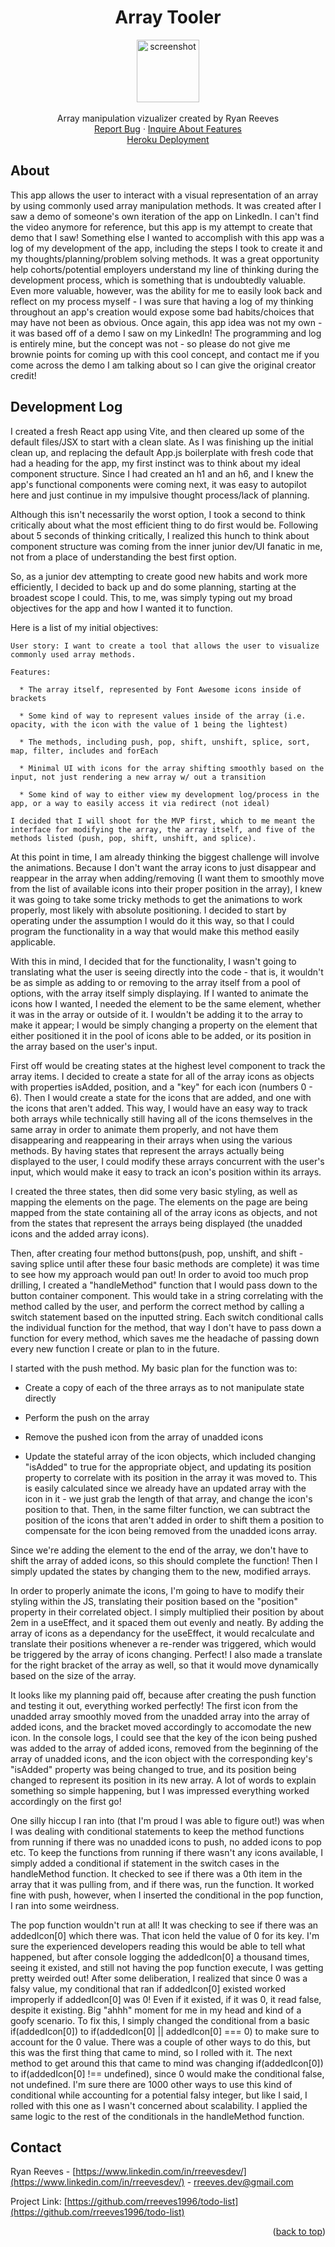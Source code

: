 <a name="readme-top"></a>

<div align="center">
<h1 align="center">Array Tooler</h1>

  <p align="center">
    <img src='./src/assets/react_icon.png' alt='screenshot' width="100">
    <br />
    <br />
    Array manipulation vizualizer created by Ryan Reeves
    <br />
    <a href="https://github.com/rreeves1996/array-tooler/issues">Report Bug</a>
    ·
    <a href="https://github.com/rreeves1996/array-tooler/features">Inquire About Features</a>
    <br />
    <a href='#'>Heroku Deployment</a>
  </p>
</div>

## About

<!-- <img src='./src/assets/app.PNG' alt='screenshot' width="600"> -->

This app allows the user to interact with a visual representation of an array by using commonly used array manipulation methods. It was created after I saw a demo of someone's own iteration of the app on LinkedIn. I can't find the video anymore for reference, but this app is my attempt to create that demo that I saw!
Something else I wanted to accomplish with this app was a log of my development of the app, including the steps I took to create it and my thoughts/planning/problem solving methods. It was a great opportunity help cohorts/potential employers understand my line of thinking during the development process, which is something that is undoubtedly valuable. Even more valuable, however, was the ability for me to easily look back and reflect on my process myself - I was sure that having a log of my thinking throughout an app's creation would expose some bad habits/choices that may have not been as obvious.
Once again, this app idea was not my own - it was based off of a demo I saw on my LinkedIn! The programming and log is entirely mine, but the concept was not - so please do not give me brownie points for coming up with this cool concept, and contact me if you come across the demo I am talking about so I can give the original creator credit!

## Development Log

I created a fresh React app using Vite, and then cleared up some of the default files/JSX to start with a clean slate. As I was finishing up the initial clean up, and replacing the default App.js boilerplate with fresh code that had a heading for the app, my first instinct was to think about my ideal component structure. Since I had created an h1 and an h6, and I knew the app's functional components were coming next, it was easy to autopilot here and just continue in my impulsive thought process/lack of planning.

Although this isn't necessarily the worst option, I took a second to think critically about what the most efficient thing to do first would be. Following about 5 seconds of thinking critically, I realized this hunch to think about component structure was coming from the inner junior dev/UI fanatic in me, not from a place of understanding the best first option.

So, as a junior dev attempting to create good new habits and work more efficiently, I decided to back up and do some planning, starting at the broadest scope I could. This, to me, was simply typing out my broad objectives for the app and how I wanted it to function.

Here is a list of my initial objectives:

    User story: I want to create a tool that allows the user to visualize commonly used array methods.

    Features:

      * The array itself, represented by Font Awesome icons inside of brackets

      * Some kind of way to represent values inside of the array (i.e. opacity, with the icon with the value of 1 being the lightest)

      * The methods, including push, pop, shift, unshift, splice, sort, map, filter, includes and forEach

      * Minimal UI with icons for the array shifting smoothly based on the input, not just rendering a new array w/ out a transition

      * Some kind of way to either view my development log/process in the app, or a way to easily access it via redirect (not ideal)

    I decided that I will shoot for the MVP first, which to me meant the interface for modifying the array, the array itself, and five of the methods listed (push, pop, shift, unshift, and splice).

At this point in time, I am already thinking the biggest challenge will involve the animations. Because I don't want the array icons to just disappear and reappear in the array when adding/removing (I want them to smoothly move from the list of available icons into their proper position in the array), I knew it was going to take some tricky methods to get the animations to work properly, most likely with absolute positioning. I decided to start by operating under the assumption I would do it this way, so that I could program the functionality in a way that would make this method easily applicable.

With this in mind, I decided that for the functionality, I wasn't going to translating what the user is seeing directly into the code - that is, it wouldn't be as simple as adding to or removing to the array itself from a pool of options, with the array itself simply displaying. If I wanted to animate the icons how I wanted, I needed the element to be the same element, whether it was in the array or outside of it. I wouldn't be adding it to the array to make it appear; I would be simply changing a property on the element that either positioned it in the pool of icons able to be added, or its position in the array based on the user's input.

First off would be creating states at the highest level component to track the array items. I decided to create a state for all of the array icons as objects with properties isAdded, position, and a "key" for each icon (numbers 0 - 6). Then I would create a state for the icons that are added, and one with the icons that aren't added. This way, I would have an easy way to track both arrays while technically still having all of the icons themselves in the same array in order to animate them properly, and not have them disappearing and reappearing in their arrays when using the various methods. By having states that represent the arrays actually being displayed to the user, I could modify these arrays concurrent with the user's input, which would make it easy to track an icon's position within its arrays.

I created the three states, then did some very basic styling, as well as mapping the elements on the page. The elements on the page are being mapped from the state containing all of the array icons as objects, and not from the states that represent the arrays being displayed (the unadded icons and the added array icons).

Then, after creating four method buttons(push, pop, unshift, and shift - saving splice until after these four basic methods are complete) it was time to see how my approach would pan out! In order to avoid too much prop drilling, I created a "handleMethod" function that I would pass down to the button container component. This would take in a string correlating with the method called by the user, and perform the correct method by calling a switch statement based on the inputted string. Each switch conditional calls the individual function for the method, that way I don't have to pass down a function for every method, which saves me the headache of passing down every new function I create or plan to in the future.

I started with the push method. My basic plan for the function was to:

- Create a copy of each of the three arrays as to not manipulate state directly

- Perform the push on the array

- Remove the pushed icon from the array of unadded icons

- Update the stateful array of the icon objects, which included changing "isAdded" to true for the appropriate object, and updating its position property to correlate with its position in the array it was moved to. This is easily calculated since we already have an updated array with the icon in it - we just grab the length of that array, and change the icon's position to that. Then, in the same filter function, we can subtract the position of the icons that aren't added in order to shift them a position to compensate for the icon being removed from the unadded icons array.

Since we're adding the element to the end of the array, we don't have to shift the array of added icons, so this should complete the function! Then I simply updated the states by changing them to the new, modified arrays.

In order to properly animate the icons, I'm going to have to modify their styling within the JS, translating their position based on the "position" property in their correlated object. I simply multiplied their position by about 2em in a useEffect, and it spaced them out evenly and neatly. By adding the array of icons as a dependancy for the useEffect, it would recalculate and translate their positions whenever a re-render was triggered, which would be triggered by the array of icons changing. Perfect! I also made a translate for the right bracket of the array as well, so that it would move dynamically based on the size of the array.

It looks like my planning paid off, because after creating the push function and testing it out, everything worked perfectly! The first icon from the unadded array smoothly moved from the unadded array into the array of added icons, and the bracket moved accordingly to accomodate the new icon. In the console logs, I could see that the key of the icon being pushed was added to the array of added icons, removed from the beginning of the array of unadded icons, and the icon object with the corresponding key's "isAdded" property was being changed to true, and its position being changed to represent its position in its new array. A lot of words to explain something so simple happening, but I was impressed everything worked accordingly on the first go!

One silly hiccup I ran into (that I'm proud I was able to figure out!) was when I was dealing with conditional statements to keep the method functions from running if there was no unadded icons to push, no added icons to pop etc. To keep the functions from running if there wasn't any icons available, I simply added a conditional if statement in the switch cases in the handleMethod function. It checked to see if there was a 0th item in the array that it was pulling from, and if there was, run the function. It worked fine with push, however, when I inserted the conditional in the pop function, I ran into some weirdness.

The pop function wouldn't run at all! It was checking to see if there was an addedIcon[0] which there was. That icon held the value of 0 for its key. I'm sure the experienced developers reading this would be able to tell what happened, but after console logging the addedIcon[0] a thousand times, seeing it existed, and still not having the pop function execute, I was getting pretty weirded out! After some deliberation, I realized that since 0 was a falsy value, my conditional that ran if addedIcon[0] existed worked improperly if addedIcon[0] was 0! Even if it existed, if it was 0, it read false, despite it existing. Big "ahhh" moment for me in my head and kind of a goofy scenario. To fix this, I simply changed the conditional from a basic if(addedIcon[0]) to if(addedIcon[0] || addedIcon[0] === 0) to make sure to account for the 0 value. There was a couple of other ways to do this, but this was the first thing that came to mind, so I rolled with it. The next method to get around this that came to mind was changing if(addedIcon[0]) to if(addedIcon[0] !== undefined), since 0 would make the conditional false, not undefined. I'm sure there are 1000 other ways to use this kind of conditional while accounting for a potential falsy integer, but like I said, I rolled with this one as I wasn't concerned about scalability. I applied the same logic to the rest of the conditionals in the handleMethod function.

## Contact

Ryan Reeves - [https://www.linkedin.com/in/rreevesdev/](https://www.linkedin.com/in/rreevesdev/) - rreeves.dev@gmail.com

Project Link: [https://github.com/rreeves1996/todo-list](https://github.com/rreeves1996/todo-list)

<p align="right">(<a href="#readme-top">back to top</a>)</p>

